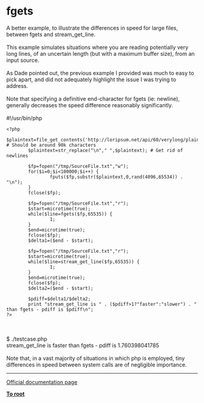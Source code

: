 # fgets



A better example, to illustrate the differences in speed for large files, between fgets and stream_get_line.<br><br>This example simulates situations where you are reading potentially very long lines, of an uncertain length (but with a maximum buffer size), from an input source.<br><br>As Dade pointed out, the previous example I provided was much to easy to pick apart, and did not adequately highlight the issue I was trying to address.<br><br>Note that specifying a definitive end-character for fgets (ie: newline), generally decreases the speed difference reasonably significantly. <br><br>#!/usr/bin/php<br>

```
<?php
        $plaintext=file_get_contents('http://loripsum.net/api/60/verylong/plaintext');  # Should be around 90k characters
        $plaintext=str_replace("\n"," ",$plaintext); # Get rid of newlines

        $fp=fopen("/tmp/SourceFile.txt","w");
        for($i=0;$i<100000;$i++) {
                fputs($fp,substr($plaintext,0,rand(4096,65534)) . "\n");
        }
        fclose($fp);

        $fp=fopen("/tmp/SourceFile.txt","r");
        $start=microtime(true);
        while($line=fgets($fp,65535)) {
                1;
        }
        $end=microtime(true);
        fclose($fp);
        $delta1=($end - $start);

        $fp=fopen("/tmp/SourceFile.txt","r");
        $start=microtime(true);
        while($line=stream_get_line($fp,65535)) {
                1;
        }
        $end=microtime(true);
        fclose($fp);
        $delta2=($end - $start);

        $pdiff=$delta1/$delta2;
        print "stream_get_line is " . ($pdiff>1?"faster":"slower") . " than fgets - pdiff is $pdiff\n";
?>
```
<br><br>$ ./testcase.php <br>stream_get_line is faster than fgets - pdiff is 1.760398041785<br><br>Note that, in a vast majority of situations in which php is employed, tiny differences in speed between system calls are of negligible importance.  

---

[Official documentation page](https://www.php.net/manual/en/function.fgets.php)

**[To root](/README.md)**